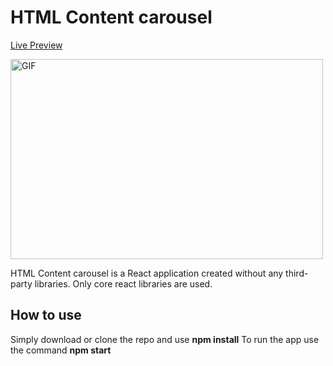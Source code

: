 # HTML Content carousel

[Live Preview](https://stupefied-kowalevski-69c5cf.netlify.app//)

<img  alt="GIF" src="https://media0.giphy.com/media/TCHrUHXlIIsWURyvzI/giphy.gif" width="500" height="320" />

HTML Content carousel is a React application created without any third-party libraries. Only core react libraries are used.



## How to use

Simply download or clone the repo and use **npm install**
To run the app use the command **npm start**